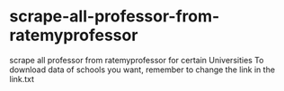 # scrape-all-professor-from-ratemyprofessor
scrape all professor from ratemyprofessor for certain Universities
To download data of schools you want, remember to change the link in the link.txt
